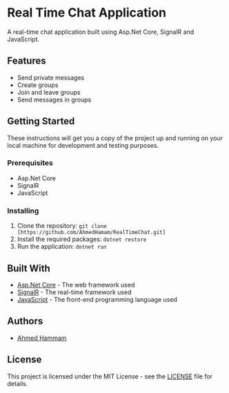# Real Time Chat Application

A real-time chat application built using Asp.Net Core, SignalR and JavaScript.

## Features
- Send private messages
- Create groups
- Join and leave groups
- Send messages in groups

## Getting Started

These instructions will get you a copy of the project up and running on your local machine for development and testing purposes.

### Prerequisites
- Asp.Net Core
- SignalR
- JavaScript

### Installing

1. Clone the repository: `git clone [https://github.com/AhmedHamam/RealTimeChat.git]`
2. Install the required packages: `dotnet restore`
3. Run the application: `dotnet run`

## Built With

- [Asp.Net Core](https://docs.microsoft.com/en-us/aspnet/core/) - The web framework used
- [SignalR](https://dotnet.microsoft.com/apps/aspnet/real-time) - The real-time framework used
- [JavaScript](https://www.javascript.com/) - The front-end programming language used

## Authors

- [Ahmed Hammam](https://www.linkedin.com/in/ahmedhamam50/)

## License

This project is licensed under the MIT License - see the [LICENSE](LICENSE) file for details.
